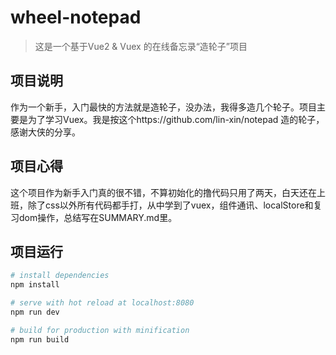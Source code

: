 # wheel-notepad

> 这是一个基于Vue2 & Vuex 的在线备忘录“造轮子”项目

## 项目说明

作为一个新手，入门最快的方法就是造轮子，没办法，我得多造几个轮子。项目主要是为了学习Vuex。我是按这个https://github.com/lin-xin/notepad 造的轮子，感谢大侠的分享。

## 项目心得

这个项目作为新手入门真的很不错，不算初始化的撸代码只用了两天，白天还在上班，除了css以外所有代码都手打，从中学到了vuex，组件通讯、localStore和复习dom操作，总结写在SUMMARY.md里。

## 项目运行

``` bash
# install dependencies
npm install

# serve with hot reload at localhost:8080
npm run dev

# build for production with minification
npm run build
```
